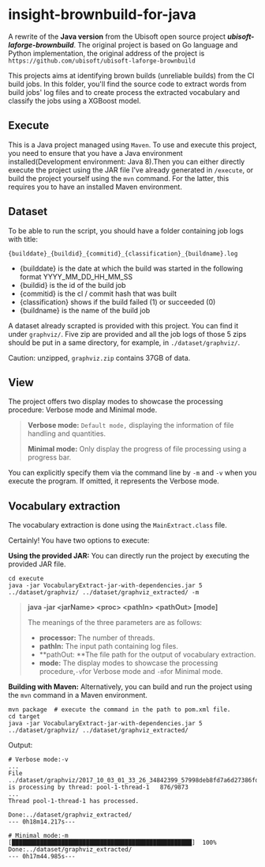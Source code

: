 # insight-brownbuild-for-java

A rewrite of the **Java version** from the Ubisoft open source project ***ubisoft-laforge-brownbuild***. The original project is based on Go language and Python implementation, the original address of the project is `https://github.com/ubisoft/ubisoft-laforge-brownbuild`

This projects aims at identifying brown builds (unreliable builds) from the CI build jobs. In this folder, you'll find the source code to extract words from build jobs' log files and to create process the extracted vocabulary and classify the jobs using a XGBoost model.

## Execute

This is a Java project managed using `Maven`. To use and execute this project, you need to ensure that you have a Java environment installed(Development environment: Java 8).Then you can either directly execute the project using the JAR file I've already generated in `/execute`, or build the project yourself using the `mvn` command. For the latter, this requires you to have an installed Maven environment.

## Dataset

 To be able to run the script, you should have a folder containing job logs with title:

`{builddate}_{buildid}_{commitid}_{classification}_{buildname}.log`

- {builddate} is the date at which the build was started in the following format YYYY_MM_DD_HH_MM_SS
- {buildid} is the id of the build job
- {commitid} is the cl / commit hash that was built
- {classification} shows if the build failed (1) or succeeded (0)
- {buildname} is the name of the build job

A dataset already scrapted is provided with this project. You can find it under `graphviz/`. Five zip are provided and all the job logs of those 5 zips should be put in a same directory, for example, in `./dataset/graphviz/`.

Caution: unzipped, `graphviz.zip` contains 37GB of data.

## View

The project offers two display modes to showcase the processing procedure: Verbose mode and Minimal mode.

> **Verbose mode:** `Default mode,` displaying the information of file handling and quantities.
>
> **Minimal mode:** Only display the progress of file processing using a progress bar.

You can explicitly specify them via the command line by `-m` and `-v` when you execute the program. If omitted, it represents the Verbose mode.

## Vocabulary extraction

The vocabulary extraction is done using the `MainExtract.class` file. 

Certainly! You have two options to execute:

**Using the provided JAR:** You can directly run the project by executing the provided JAR file.

```shell
cd execute
java -jar VocabularyExtract-jar-with-dependencies.jar 5 ../dataset/graphviz/ ../dataset/graphviz_extracted/ -m
```

> **java -jar \<jarName\> \<proc\> \<pathIn\> \<pathOut\> [mode]**
>
> The meanings of the three parameters are as follows:
>
> - **processor:** The number of threads.
> - **pathIn:** The input path containing log files.
> - **pathOut: **The file path for the output of vocabulary extraction.
> - **mode:** The display modes to showcase the processing procedure,`-v`for Verbose mode and `-m`for Minimal mode.

**Building with Maven:** Alternatively, you can build and run the project using the `mvn` command in a Maven environment.

```shell
mvn package	 # execute the command in the path to pom.xml file.
cd target
java -jar VocabularyExtract-jar-with-dependencies.jar 5 ../dataset/graphviz/ ../dataset/graphviz_extracted/
```

Output:

```shell
# Verbose mode:-v
...
File ../dataset/graphviz/2017_10_03_01_33_26_34842399_57998deb8fd7a6d27386fd666feb4d411a925ec4_0_portablesourcepackaging.log is processing by thread: pool-1-thread-1   876/9873
...
Thread pool-1-thread-1 has processed.

Done:../dataset/graphviz_extracted/
--- 0h18m14.217s--- 

# Minimal mode:-m
[███████████████████████████████████████████████████]  100% 
Done:../dataset/graphviz_extracted/
--- 0h17m44.985s--- 
```



